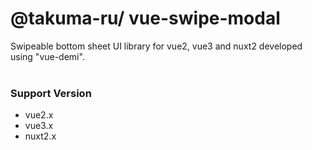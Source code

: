# @takuma-ru/ vue-swipe-modal

Swipeable bottom sheet UI library for vue2, vue3 and nuxt2 developed using "vue-demi".
<br>
<br>

### Support Version

- vue2.x
- vue3.x
- nuxt2.x

